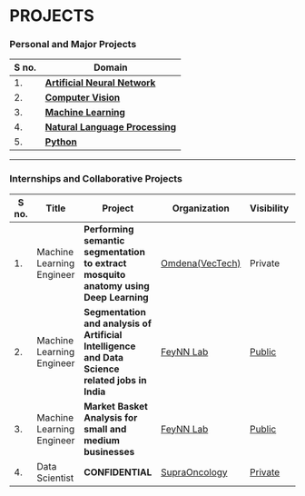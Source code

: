 # PROJECTS

### Personal and Major Projects
| **S no.** | **Domain** | 
| ----- | ----- |
| 1. | [**Artificial Neural Network**](https://github.com/vaasu2002/PROJECTS/tree/main/Artificial%20Neural%20Network) |
| 2. | [**Computer Vision**](https://github.com/vaasu2002/PROJECTS/tree/main/Computer%20Vision) |
| 3. | [**Machine Learning**](https://github.com/vaasu2002/PROJECTS/tree/main/Machine%20Learning) |
| 4. | [**Natural Language Processing**](https://github.com/vaasu2002/PROJECTS/tree/main/Natural%20Language%20Processing) |
| 5. | [**Python**](https://github.com/vaasu2002/PROJECTS/tree/main/PYTHON) |



---------------------------------------------------




### Internships and Collaborative Projects
| S no. | Title  | Project | Organization | Visibility | My contribution |
| ----- | ----- | -----| ----- | -----| -----| 
| 1. | Machine Learning Engineer |**Performing semantic segmentation to extract mosquito anatomy using Deep Learning** | [Omdena(VecTech)](https://www.vectech.io/) | Private | Read |
| 2. | Machine Learning Engineer |**Segmentation and analysis of Artificial Intelligence and Data Science related jobs in India** | [FeyNN Lab](https://feynnlabs.com/) | [Public](https://github.com/vaasu2002/Feynn-Labs/blob/main/Job%20Segmentation/SEGMENTATION%20AND%20ANALYSIS%20OF%20ARTIFICIAL%20INTELLIGENCE%20JOB%20MARKET%20IN%20INDIA.pdf) | Read |
| 3. | Machine Learning Engineer |**Market Basket Analysis for small and medium businesses** | [FeyNN Lab](https://feynnlabs.com/) | [Public](https://github.com/vaasu2002/Market-Basket-Analysis) | Read |
| 4. | Data Scientist |**CONFIDENTIAL** | [SupraOncology](https://www.supraoncology.com/) | [Private]() | Read |


